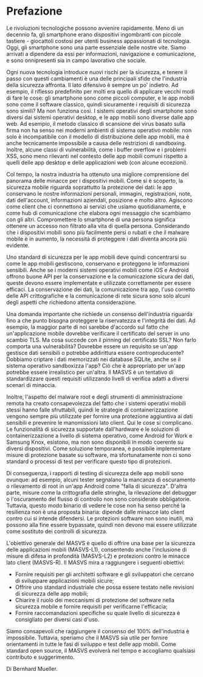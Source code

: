 # Prefazione

Le rivoluzioni tecnologiche possono avvenire rapidamente. Meno di un decennio fa, gli smartphone erano dispositivi ingombranti con piccole tastiere - giocattoli costosi per utenti business appassionati di tecnologia. Oggi, gli smartphone sono una parte essenziale delle nostre vite. Siamo arrivati a dipendere da essi per informazioni, navigazione e comunicazione, e sono onnipresenti sia in campo lavorativo che sociale.

Ogni nuova tecnologia introduce nuovi rischi per la sicurezza, e tenere il passo con questi cambiamenti è una delle principali sfide che l'industria della sicurezza affronta. Il lato difensivo è sempre un po' indietro. Ad esempio, il riflesso predefinito per molti era quello di applicare vecchi modi di fare le cose: gli smartphone sono come piccoli computer, e le app mobili sono come il software classico, quindi sicuramente i requisiti di sicurezza sono simili? Ma non funziona così. I sistemi operativi degli smartphone sono diversi dai sistemi operativi desktop, e le app mobili sono diverse dalle app web. Ad esempio, il metodo classico di scansione dei virus basato sulla firma non ha senso nei moderni ambienti di sistema operativo mobile: non solo è incompatibile con il modello di distribuzione delle app mobili, ma è anche tecnicamente impossibile a causa delle restrizioni di sandboxing. Inoltre, alcune classi di vulnerabilità, come i buffer overflow e i problemi XSS, sono meno rilevanti nel contesto delle app mobili comuni rispetto a quelli delle app desktop e delle applicazioni web (con alcune eccezioni).

Col tempo, la nostra industria ha ottenuto una migliore comprensione del panorama delle minacce per i dispositivi mobili. Come si è scoperto, la sicurezza mobile riguarda soprattutto la protezione dei dati: le app conservano le nostre informazioni personali, immagini, registrazioni, note, dati dell'account, informazioni aziendali, posizione e molto altro. Agiscono come client che ci connettono ai servizi che usiamo quotidianamente, e come hub di comunicazione che elabora ogni messaggio che scambiamo con gli altri. Compromettere lo smartphone di una persona significa ottenere un accesso non filtrato alla vita di quella persona. Considerando che i dispositivi mobili sono più facilmente persi o rubati e che il malware mobile è in aumento, la necessità di proteggere i dati diventa ancora più evidente.

Uno standard di sicurezza per le app mobili deve quindi concentrarsi su come le app mobili gestiscono, conservano e proteggono le informazioni sensibili. Anche se i moderni sistemi operativi mobili come iOS e Android offrono buone API per la conservazione e la comunicazione sicura dei dati, queste devono essere implementate e utilizzate correttamente per essere efficaci. La conservazione dei dati, la comunicazione tra app, l'uso corretto delle API crittografiche e la comunicazione di rete sicura sono solo alcuni degli aspetti che richiedono attenta considerazione.

Una domanda importante che richiede un consenso dell'industria riguarda fino a che punto bisogna proteggere la riservatezza e l'integrità dei dati. Ad esempio, la maggior parte di noi sarebbe d'accordo sul fatto che un'applicazione mobile dovrebbe verificare il certificato del server in uno scambio TLS. Ma cosa succede con il pinning del certificato SSL? Non farlo comporta una vulnerabilità? Dovrebbe essere un requisito se un'app gestisce dati sensibili o potrebbe addirittura essere controproducente? Dobbiamo criptare i dati memorizzati nei database SQLite, anche se il sistema operativo sandboxizza l'app? Ciò che è appropriato per un'app potrebbe essere irrealistico per un'altra. Il MASVS è un tentativo di standardizzare questi requisiti utilizzando livelli di verifica adatti a diversi scenari di minaccia.

Inoltre, l'aspetto del malware root e degli strumenti di amministrazione remota ha creato consapevolezza del fatto che i sistemi operativi mobili stessi hanno falle sfruttabili, quindi le strategie di containerizzazione vengono sempre più utilizzate per fornire una protezione aggiuntiva ai dati sensibili e prevenire le manomissioni lato client. Qui le cose si complicano. Le funzionalità di sicurezza supportate dall'hardware e le soluzioni di containerizzazione a livello di sistema operativo, come Android for Work e Samsung Knox, esistono, ma non sono disponibili in modo coerente su diversi dispositivi. Come soluzione temporanea, è possibile implementare misure di protezione basate su software, ma sfortunatamente non ci sono standard o processi di test per verificare questo tipo di protezioni.

Di conseguenza, i rapporti di testing di sicurezza delle app mobili sono ovunque: ad esempio, alcuni tester segnalano la mancanza di oscuramento o rilevamento di root in un'app Android come "falla di sicurezza". D'altra parte, misure come la crittografia delle stringhe, la rilevazione del debugger o l'oscuramento del flusso di controllo non sono considerate obbligatorie. Tuttavia, questo modo binario di vedere le cose non ha senso perché la resilienza non è una proposta binaria: dipende dalle minacce lato client contro cui si intende difendersi. Le protezioni software non sono inutili, ma possono alla fine essere bypassate, quindi non devono mai essere utilizzate come sostituto dei controlli di sicurezza.

L'obiettivo generale del MASVS è quello di offrire una base per la sicurezza delle applicazioni mobili (MASVS-L1), consentendo anche l'inclusione di misure di difesa in profondità (MASVS-L2) e protezioni contro le minacce lato client (MASVS-R). Il MASVS mira a raggiungere i seguenti obiettivi:

- Fornire requisiti per gli architetti software e gli sviluppatori che cercano di sviluppare applicazioni mobili sicure;
- Offrire uno standard industriale che possa essere testato nelle revisioni di sicurezza delle app mobili;
- Chiarire il ruolo dei meccanismi di protezione del software nella sicurezza mobile e fornire requisiti per verificarne l'efficacia;
- Fornire raccomandazioni specifiche su quale livello di sicurezza è consigliato per diversi casi d'uso.

Siamo consapevoli che raggiungere il consenso del 100% dell'industria è impossibile. Tuttavia, speriamo che il MASVS sia utile per fornire orientamenti in tutte le fasi di sviluppo e test delle app mobili. Come standard open source, il MASVS evolverà nel tempo e accogliamo qualsiasi contributo e suggerimento.

Di Bernhard Mueller.
